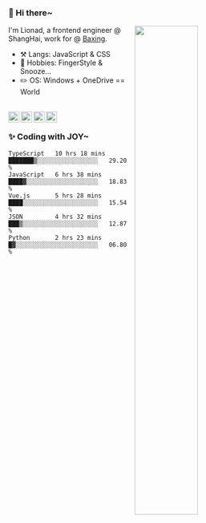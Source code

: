 ### 👋 Hi there~

[<img align="right" width="50%" src="https://github-readme-stats.vercel.app/api?username=Lionad-Morotar&show_icons=true">](https://metrics.lecoq.io/ouuan?template=classic)

I'm Lionad, a frontend engineer @ ShangHai, work for @ [Baxing](https://github.com/baixing).

- ⚒️ Langs: JavaScript & CSS
- 🎨 Hobbies: FingerStyle & Snooze...
- ✏️ OS: Windows + OneDrive == World

<br />

<a href="https://www.lionad.art">
  <img align="left" alt="lionad-art" width="22px" src="https://cdn.jsdelivr.net/npm/simple-icons@3.1.0/icons/wordpress.svg" />
</a>
<a href="#1806234223">
  <img align="left" alt="1806234223" width="22px" src="https://cdn.jsdelivr.net/npm/simple-icons@3.1.0/icons/tencentqq.svg" />
</a>
<a href="https://www.zhihu.com/people/Lionad">
  <img align="left" alt="132yse" width="22px" src="https://cdn.jsdelivr.net/npm/simple-icons@3.1.0/icons/zhihu.svg" />
</a>
<a href="https://github.com/Lionad-Morotar">
  <img align="left" alt="yisar" width="22px" src="https://cdn.jsdelivr.net/npm/simple-icons@3.1.0/icons/github.svg" />
</a>

<br />

### ✨ Coding with JOY~

<!--START_SECTION:waka-->
```text
TypeScript   10 hrs 18 mins  ███████▒░░░░░░░░░░░░░░░░░   29.20 % 
JavaScript   6 hrs 38 mins   ████▓░░░░░░░░░░░░░░░░░░░░   18.83 % 
Vue.js       5 hrs 28 mins   ████░░░░░░░░░░░░░░░░░░░░░   15.54 % 
JSON         4 hrs 32 mins   ███▒░░░░░░░░░░░░░░░░░░░░░   12.87 % 
Python       2 hrs 23 mins   █▓░░░░░░░░░░░░░░░░░░░░░░░   06.80 % 
```
<!--END_SECTION:waka-->
